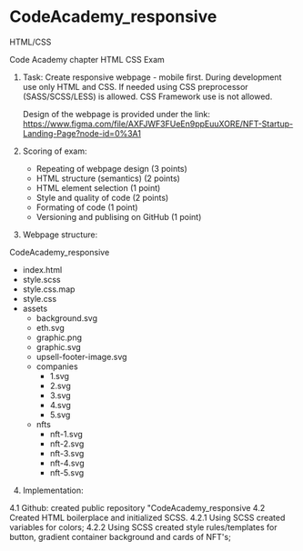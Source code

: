 # CodeAcademy_responsive

HTML/CSS

Code Academy chapter HTML CSS Exam

1.  Task:
    Create responsive webpage - mobile first. During development use only HTML and CSS.
    If needed using CSS preprocessor (SASS/SCSS/LESS) is allowed. CSS Framework use is not allowed.

    Design of the webpage is provided under the link:
    https://www.figma.com/file/AXFJWF3FUeEn9ppEuuXORE/NFT-Startup-Landing-Page?node-id=0%3A1

2.  Scoring of exam:

    -   Repeating of webpage design (3 points)
    -   HTML structure (semantics) (2 points)
    -   HTML element selection (1 point)
    -   Style and quality of code (2 points)
    -   Formating of code (1 point)
    -   Versioning and publising on GitHub (1 point)

3.  Webpage structure:

CodeAcademy_responsive

-   index.html
-   style.scss
-   style.css.map
-   style.css
-   assets
    -   background.svg
    -   eth.svg
    -   graphic.png
    -   graphic.svg
    -   upsell-footer-image.svg
    -   companies
        -   1.svg
        -   2.svg
        -   3.svg
        -   4.svg
        -   5.svg
    -   nfts
        -   nft-1.svg
        -   nft-2.svg
        -   nft-3.svg
        -   nft-4.svg
        -   nft-5.svg

4. Implementation:

4.1 Github: created public repository "CodeAcademy_responsive
4.2 Created HTML boilerplace and initialized SCSS.
4.2.1 Using SCSS created variables for colors;
4.2.2 Using SCSS created style rules/templates for button, gradient container background and cards of NFT's;
